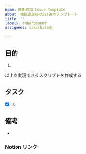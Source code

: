 ```yaml
---
name: 機能追加 Issue template
about: 機能追加時のIssueのテンプレート
title: ''
labels: enhancement
assignees: sakashita44

---
```


## 目的

1. 
以上を実現できるスクリプトを作成する

## タスク

- [x] s

## 備考
* 

### Notion リンク
